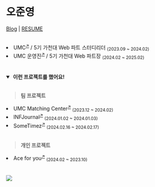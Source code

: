 <h1>
    <ruby>오준영</ruby>
</h1>

[Blog]([https://kangju.dev/](https://blog.naver.com/ojyoung24)) | [RESUME](https://5thneo.notion.site/Junyoung-Oh-01f6a3e9c0c54a7382a7d2e325d884e4)

<br />
<li>UMC<sup><a href="https://www.makeus.in/umc">↗</a></sup> / 5기 가천대 Web 파트 스터디리더 <sub>(2023.09 ~ 2024.02)</sub></li>
<li>UMC 운영진<sup><a href="https://www.makeus.in/umc">↗</a></sup> / 5기 가천대 Web 파트장 <sub>(2024.02 ~ 2025.02)</sub></li>

<br/>
<br/>

<details open>

<summary>&nbsp;<b>이런 프로젝트를 했어요!</b></summary>
<br />

> <b>팀 프로젝트</b>

<li>UMC Matching Center<sup><a href="https://github.com/UMC-Matching-Center/U.M.C_Web">↗</a></sup> <sub>(2023.12 ~ 2024.02)</sub></li>
<li>INFJournal<sup><a href="https://github.com/INFJournal/front-end">↗</a></sup> <sub>(2024.01.02 ~ 2024.01.03)</sub></li>
<li>SomeTimez<sup><a href="https://github.com/wagle-wagle-hackathon/front">↗</a></sup> <sub>(2024.02.16 ~ 2024.02.17)</sub></li>

<br />

> <b>개인 프로젝트</b>

<li>Ace for you<sup><a href="https://github.com/Ace-for-you/FrontApp">↗</a></sup> <sub>(2024.02 ~ 2023.10)</sub></li>

</details>

<br />


<br />

<img src="https://github-readme-stats.vercel.app/api?username=XinguOh&show_icons=true&theme=dark" />
